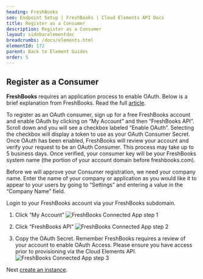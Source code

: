 ```yaml
---
heading: FreshBooks
seo: Endpoint Setup | FreshBooks | Cloud Elements API Docs
title: Register as a Consumer
description: Register as a Consumer
layout: sidebarelementdoc
breadcrumbs: /docs/elements.html
elementId: 172
parent: Back to Element Guides
order: 5
---
```


## Register as a Consumer

__FreshBooks__ requires an application process to enable OAuth.  Below is a brief explanation from FreshBooks.  Read the full [article](https://www.freshbooks.com/developers/authentication).

To register as an OAuth consumer, sign up for a free FreshBooks account and enable OAuth by clicking on “My Account” and then “FreshBooks API”. Scroll down and you will see a checkbox labeled “Enable OAuth”. Selecting the checkbox will display a token to use as your OAuth Consumer Secret. Once OAuth has been enabled, FreshBooks will review your account and verify your request to be an OAuth Consumer. This process may take up to 5 business days. Once verified, your consumer key will be your FreshBooks system name (the portion of your account domain before freshbooks.com).

Before we will approve your Consumer registration, we need your company name. Enter the name of your company or application as you would like it to appear to your users by going to “Settings” and entering a value in the “Company Name” field.

Login to your FreshBooks account via your FreshBooks subdomain.
1. Click “My Account”
![FreshBooks Connected App step 1](http://cloud-elements.com/wp-content/uploads/2015/07/FreshBooksAPI1.png)

2. Click “FreshBooks API”
![FreshBooks Connected App step 2](http://cloud-elements.com/wp-content/uploads/2015/07/FreshBooksAPI2.png)

3. Copy the OAuth Secret.
Remember FreshBooks requires a review of your account to enable OAuth Access.  Please ensure you have access prior to provisioning via the Cloud Elements API.
![FreshBooks Connected App step 3](http://cloud-elements.com/wp-content/uploads/2015/07/FreshBooksAPI3.png)

Next [create an instance](freshbooks-create-instance.html).
